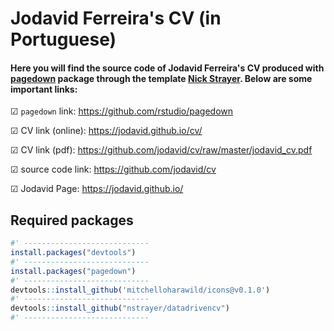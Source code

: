 # Jodavid Ferreira's CV (in Portuguese)


#### Here you will find the source code of Jodavid Ferreira's CV produced with [pagedown](https://github.com/rstudio/pagedown) package through the template [Nick Strayer](https://github.com/nstrayer/cv). Below are some important links:


☑ `pagedown` link: https://github.com/rstudio/pagedown

☑ CV link (online): https://jodavid.github.io/cv/

☑ CV link (pdf):  https://github.com/jodavid/cv/raw/master/jodavid_cv.pdf

☑ source code link: https://github.com/jodavid/cv

☑ Jodavid Page: https://jodavid.github.io/


## Required packages

```R
#' ----------------------------
install.packages("devtools")
#' ----------------------------
install.packages("pagedown")
#' ----------------------------
devtools::install_github('mitchelloharawild/icons@v0.1.0')
#' ----------------------------
devtools::install_github("nstrayer/datadrivencv")
#' ----------------------------
```





